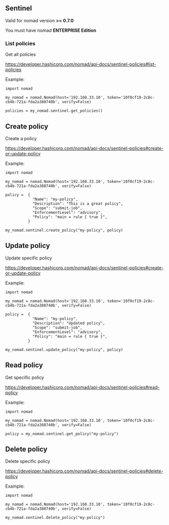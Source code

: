 ## Sentinel

Valid for nomad version **>= 0.7.0**

You must have nomad **ENTERPRISE Edition**

### List policies

Get all policies

https://developer.hashicorp.com/nomad/api-docs/sentinel-policies#list-policies

Example:

```
import nomad

my_nomad = nomad.Nomad(host='192.168.33.10', token='10f0cf19-2c8c-cb4b-721a-fda2a388740b', verify=False)

policies = my_nomad.sentinel.get_policies()
```

## Create policy

Create a policy

https://developer.hashicorp.com/nomad/api-docs/sentinel-policies#create-or-update-policy

Example:
```
import nomad

my_nomad = nomad.Nomad(host='192.168.33.10', token='10f0cf19-2c8c-cb4b-721a-fda2a388740b', verify=False)

policy =  {
            "Name": "my-policy",
            "Description": "This is a great policy",
            "Scope": "submit-job",
            "EnforcementLevel": "advisory",
            "Policy": "main = rule { true }",
          }

my_nomad.sentinel.create_policy("my-policy", policy)
```

## Update policy

Update specific policy

https://developer.hashicorp.com/nomad/api-docs/sentinel-policies#create-or-update-policy

Example:

```
import nomad

my_nomad = nomad.Nomad(host='192.168.33.10', token='10f0cf19-2c8c-cb4b-721a-fda2a388740b', verify=False)

policy =  {
            "Name": "my-policy",
            "Description": "Updated policy",
            "Scope": "submit-job",
            "EnforcementLevel": "advisory",
            "Policy": "main = rule { true }",
          }

my_nomad.sentinel.update_policy("my-policy", policy)
```

## Read policy

Get specific policy

https://developer.hashicorp.com/nomad/api-docs/sentinel-policies#read-policy

Example:

```
import nomad

my_nomad = nomad.Nomad(host='192.168.33.10', token='10f0cf19-2c8c-cb4b-721a-fda2a388740b', verify=False)

policy = my_nomad.sentinel.get_policy("my-policy")
```

## Delete policy

Delete specific policy

https://developer.hashicorp.com/nomad/api-docs/sentinel-policies#delete-policy

Example:

```
import nomad

my_nomad = nomad.Nomad(host='192.168.33.10', token='10f0cf19-2c8c-cb4b-721a-fda2a388740b', verify=False)

my_nomad.sentinel.delete_policy("my-policy")
```
